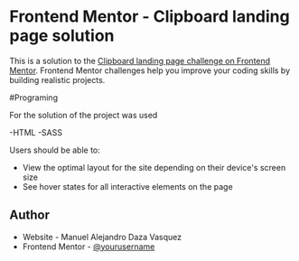 # Frontend Mentor - Clipboard landing page solution

This is a solution to the [Clipboard landing page challenge on Frontend Mentor](https://www.frontendmentor.io/challenges/clipboard-landing-page-5cc9bccd6c4c91111378ecb9). Frontend Mentor challenges help you improve your coding skills by building realistic projects. 

#Programing

For the solution of the project was used

-HTML
-SASS

Users should be able to:

- View the optimal layout for the site depending on their device's screen size
- See hover states for all interactive elements on the page


## Author

- Website - Manuel Alejandro Daza Vasquez
- Frontend Mentor - [@yourusername](https://www.frontendmentor.io/profile/ManuelD10)
